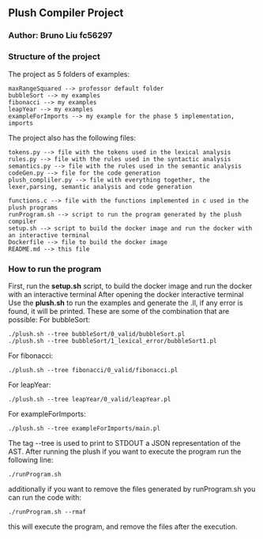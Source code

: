 ## Plush Compiler Project

### Author: Bruno Liu fc56297

### Structure of the project
The project as 5 folders of examples:

    maxRangeSquared --> professor default folder
    bubbleSort --> my examples
    fibonacci --> my examples
    leapYear --> my examples
    exampleForImports --> my example for the phase 5 implementation, imports

The project also has the following files:

    tokens.py --> file with the tokens used in the lexical analysis
    rules.py --> file with the rules used in the syntactic analysis
    semantics.py --> file with the rules used in the semantic analysis
    codeGen.py --> file for the code generation
    plush_compliler.py --> file with everything together, the lexer,parsing, semantic analysis and code generation
    
    functions.c --> file with the functions implemented in c used in the plush programs
    runProgram.sh --> script to run the program generated by the plush compiler
    setup.sh --> script to build the docker image and run the docker with an interactive terminal
    Dockerfile --> file to build the docker image
    README.md --> this file

### How to run the program
First, run the **setup.sh** script, to build the docker image and run the docker with an interactive terminal
After opening the docker interactive terminal
Use the **plush.sh** to run the examples and generate the .ll, if any error is found, it will be printed. These are some of the combination that are possible:
For bubbleSort:

    ./plush.sh --tree bubbleSort/0_valid/bubbleSort.pl
    ./plush.sh --tree bubbleSort/1_lexical_error/bubbleSort1.pl

For fibonacci:

    ./plush.sh --tree fibonacci/0_valid/fibonacci.pl

For leapYear:

    ./plush.sh --tree leapYear/0_valid/leapYear.pl

For exampleForImports:

    ./plush.sh --tree exampleForImports/main.pl

The tag --tree is used to print to STDOUT a JSON representation of the AST.
After running the plush if you want to execute the program run the following line:

    ./runProgram.sh

additionally if you want to remove the files generated by runProgram.sh you can run the code with:

    ./runProgram.sh --rmaf

this will execute the program, and remove the files after the execution.

